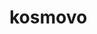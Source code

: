 # kosmovo
<!-- 
IMPORT FROM CSV FILE

LOAD DATA INFILE 'C:/Users/isakp/Downloads/questions.csv' 
INTO TABLE question 
FIELDS TERMINATED BY ',' 
ENCLOSED BY ''
LINES TERMINATED BY '\n'
IGNORE 1 ROWS
(`qString`, `lat`, `long`, `alt1`, `alt2`, `alt3`, `alt4`, `score`);





SET max login to 1
input email, check for @
back knapp från register
popup
fixa till header i game page
-->